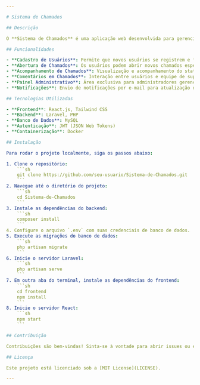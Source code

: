 ```yaml
---

# Sistema de Chamados

## Descrição

O **Sistema de Chamados** é uma aplicação web desenvolvida para gerenciar e acompanhar solicitações de suporte técnico. Com uma interface amigável e intuitiva, o sistema permite que usuários registrem novos chamados, acompanhem o status de suas solicitações e interajam com a equipe de suporte de forma eficiente.

## Funcionalidades

- **Cadastro de Usuários**: Permite que novos usuários se registrem e façam login no sistema.
- **Abertura de Chamados**: Os usuários podem abrir novos chamados especificando o problema encontrado.
- **Acompanhamento de Chamados**: Visualização e acompanhamento do status de chamados abertos.
- **Comentários em Chamados**: Interação entre usuários e equipe de suporte por meio de comentários.
- **Painel Administrativo**: Área exclusiva para administradores gerenciarem chamados e usuários.
- **Notificações**: Envio de notificações por e-mail para atualização de status dos chamados.

## Tecnologias Utilizadas

- **Frontend**: React.js, Tailwind CSS
- **Backend**: Laravel, PHP
- **Banco de Dados**: MySQL
- **Autenticação**: JWT (JSON Web Tokens)
- **Containerização**: Docker

## Instalação

Para rodar o projeto localmente, siga os passos abaixo:

1. Clone o repositório:
    ```sh
    git clone https://github.com/seu-usuario/Sistema-de-Chamados.git
    ```
2. Navegue até o diretório do projeto:
    ```sh
    cd Sistema-de-Chamados
    ```
3. Instale as dependências do backend:
    ```sh
    composer install
    ```
4. Configure o arquivo `.env` com suas credenciais de banco de dados.
5. Execute as migrações do banco de dados:
    ```sh
    php artisan migrate
    ```
6. Inicie o servidor Laravel:
    ```sh
    php artisan serve
    ```
7. Em outra aba do terminal, instale as dependências do frontend:
    ```sh
    cd frontend
    npm install
    ```
8. Inicie o servidor React:
    ```sh
    npm start
    ```

## Contribuição

Contribuições são bem-vindas! Sinta-se à vontade para abrir issues ou enviar pull requests. Para contribuições maiores, por favor, abra uma issue primeiro para discutir o que você gostaria de mudar.

## Licença

Este projeto está licenciado sob a [MIT License](LICENSE).

---
```

